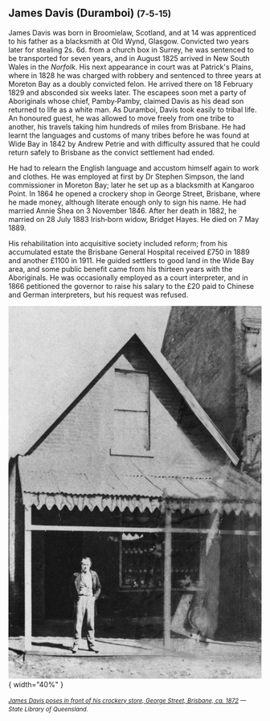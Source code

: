 ## James Davis (Duramboi) <small>(7‑5‑15)</small>

James Davis was born in Broomielaw, Scotland, and at 14 was apprenticed to his father as a blacksmith at Old Wynd, Glasgow. Convicted two years later for stealing 2s. 6d. from a church box in Surrey, he was sentenced to be transported for seven years, and in August 1825 arrived in New South Wales in the *Norfolk*. His next appearance in court was at Patrick's Plains, where in 1828 he was charged with robbery and sentenced to three years at Moreton Bay as a doubly convicted felon. He arrived there on 18 February 1829 and absconded six weeks later. The escapees soon met a party of Aboriginals whose chief, Pamby‑Pamby, claimed Davis as his dead son returned to life as a white man. As Duramboi, Davis took easily to tribal life. An honoured guest, he was allowed to move freely from one tribe to another, his travels taking him hundreds of miles from Brisbane. He had learnt the languages and customs of many tribes before he was found at Wide Bay in 1842 by Andrew Petrie and with difficulty assured that he could return safely to Brisbane as the convict settlement had ended.

He had to relearn the English language and accustom himself again to work and clothes. He was employed at first by Dr Stephen Simpson, the land commissioner in Moreton Bay; later he set up as a blacksmith at Kangaroo Point. In 1864 he opened a crockery shop in George Street, Brisbane, where he made money, although literate enough only to sign his name. He had married Annie Shea on 3 November 1846. After her death in 1882, he married on 28 July 1883 Irish‑born widow, Bridget Hayes. He died on 7 May 1889.

His rehabilitation into acquisitive society included reform; from his accumulated estate the Brisbane General Hospital received £750 in 1889 and another £1100 in 1911. He guided settlers to good land in the Wide Bay area, and some public benefit came from his thirteen years with the Aboriginals. He was occasionally employed as a court interpreter, and in 1866 petitioned the governor to raise his salary to the £20 paid to Chinese and German interpreters, but his request was refused.

![James Davis poses in front of his crockery store, George Street, Brisbane, ca. 1872](../assets/james-davis-duramboi.jpg){ width="40%" }  

*<small>[James Davis poses in front of his crockery store, George Street, Brisbane, ca. 1872](http://onesearch.slq.qld.gov.au/permalink/f/1upgmng/slq_alma21218687340002061) — State Library of Queensland.</small>*
